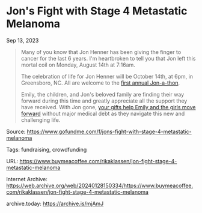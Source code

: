 # Jon's Fight with Stage 4 Metastatic Melanoma
Sep 13, 2023

> Many of you know that Jon Henner has been giving the finger to cancer for the last 6 years. I'm heartbroken to tell you that Jon left this mortal coil on Monday, August 14th at 7:16am.
> 
> The celebration of life for Jon Henner will be October 14th, at 6pm, in Greensboro, NC. All are welcome to the [first annual Jon-a-thon](https://www.evite.com/event/004EIEMU3LNY6YKLKEPOJN2YUZPHKQ).
>
> Emily, the children, and Jon's beloved family are finding their way forward during this time and greatly appreciate all the support they have received. With Jon gone, [your gifts help Emily and the girls move forward](https://www.gofundme.com/f/jons-fight-with-stage-4-metastatic-melanoma) without major medical debt as they navigate this new and challenging life.

Source: https://www.gofundme.com/f/jons-fight-with-stage-4-metastatic-melanoma

Tags: fundraising, crowdfunding

URL: https://www.buymeacoffee.com/rikaklassen/jon-fight-stage-4-metastatic-melanoma

Internet Archive: https://web.archive.org/web/20240128150334/https://www.buymeacoffee.com/rikaklassen/jon-fight-stage-4-metastatic-melanoma

archive.today: https://archive.is/mjAmJ
